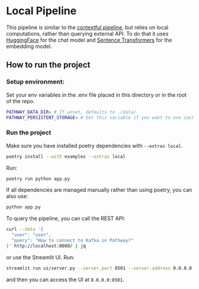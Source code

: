 # Local Pipeline

This pipeline is similar to the [contextful pipeline](),  but relies on local computations, rather than querying external API. To do that it uses [HuggingFace](https://huggingface.co/) for the chat model and [Sentence Transformers](https://www.sbert.net/) for the embedding model.

## How to run the project

### Setup environment:
Set your env variables in the .env file placed in this directory or in the root of the repo.

```bash
PATHWAY_DATA_DIR= # If unset, defaults to ./data/
PATHWAY_PERSISTENT_STORAGE= # Set this variable if you want to use caching
```

### Run the project

Make sure you have installed poetry dependencies with `--extras local`. 

```bash
poetry install --with examples --extras local
```

Run:

```bash
poetry run python app.py
```

If all dependencies are managed manually rather than using poetry, you can also use:

```bash
python app.py
```

To query the pipeline, you can call the REST API:

```bash
curl --data '{
  "user": "user",
  "query": "How to connect to Kafka in Pathway?"
}' http://localhost:8080/ | jq
```

or use the Streamlit UI. Run:
```bash
streamlit run ui/server.py --server.port 8501 --server.address 0.0.0.0
```
and then you can access the UI at `0.0.0.0:8501`.
